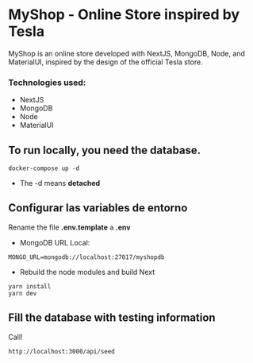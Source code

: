 # MyShop - Online Store inspired by Tesla

MyShop is an online store developed with NextJS, MongoDB, Node, and MaterialUI, inspired by the design of the official Tesla store.
### Technologies used:
- NextJS
- MongoDB
- Node
- MaterialUI

## To run locally, you need the database.
```
docker-compose up -d
```

* The -d means __detached__



## Configurar las variables de entorno
Rename the file __.env.template__ a __.env__
* MongoDB URL Local:
```
MONGO_URL=mongodb://localhost:27017/myshopdb
```

* Rebuild the node modules and build Next
```
yarn install
yarn dev
```


## Fill the database with testing information

Call!
```
http://localhost:3000/api/seed
```

